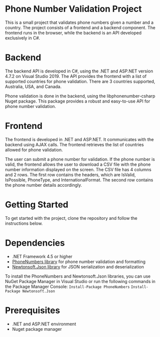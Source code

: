 # Phone Number Validation Project

This is a small project that validates phone numbers given a number and a country. The project consists of a frontend and a backend component. The frontend runs in the browser, while the backend is an API developed exclusively in C#.

# Backend
The backend API is developed in C#, using the .NET and ASP.NET version 4.7.2 on Visual Studio 2019. The API provides the frontend with a list of supported countries for phone validation. There are 3 countries supported, Australia, USA, and Canada.

Phone validation is done in the backend, using the libphonenumber-csharp Nuget package. This package provides a robust and easy-to-use API for phone number validation.

# Frontend
The frontend is developed in .NET and ASP.NET. It communicates with the backend using AJAX calls. The frontend retrieves the list of countries allowed for phone validation.

The user can submit a phone number for validation. If the phone number is valid, the frontend allows the user to download a CSV file with the phone number information displayed on the screen. The CSV file has 4 columns and 2 rows. The first row contains the headers, which are IsValid, IsPossible, PhoneType, and InternationalFormat. The second row contains the phone number details accordingly.

# Getting Started
To get started with the project, clone the repository and follow the instructions below.

# Dependencies

* .NET Framework 4.5 or higher
* [PhoneNumbers library](https://github.com/google/libphonenumber) for phone number validation and formatting
* [Newtonsoft.Json library](https://www.newtonsoft.com/json) for JSON serialization and deserialization

To install the PhoneNumbers and Newtonsoft.Json libraries, you can use NuGet Package Manager in Visual Studio or run the following commands in the Package Manager Console:
`Install-Package PhoneNumbers`
`Install-Package Newtonsoft.Json`

# Prerequisites
* .NET and ASP.NET environment
* Nuget package manager
